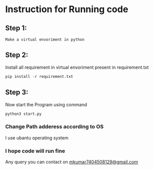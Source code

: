 # Instruction for Running code
## Step 1:
    Make a virtual envoriment in python
## Step 2:
   Install all requirement in virtual envoriment present in requirement.txt
```Python
pip install -r requirement.txt 
```
## Step 3:
Now start the Program using command
```Python
python3 start.py
```
### Change Path adderess according to OS
I use ubantu operating system
### I hope code will run fine

Any query you can contact on 
<mkumar7404508129@gmail.com> 
 
